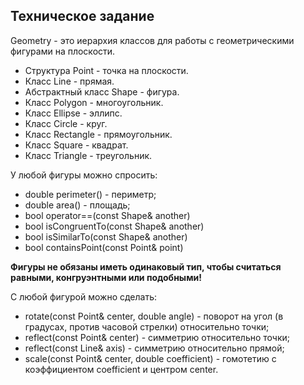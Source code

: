 ## Техническое задание

Geometry - это иерархия классов для работы с геометрическими фигурами на плоскости.

* Структура Point - точка на плоскости.
* Класс Line - прямая.
* Абстрактный класс Shape - фигура.
* Класс Polygon - многоугольник.
* Класс Ellipse - эллипс.
* Класс Circle - круг. 
* Класс Rectangle - прямоугольник.
* Класс Square - квадрат.
* Класс Triangle - треугольник.

У любой фигуры можно спросить:
* double perimeter() - периметр;
* double area() - площадь;
* bool operator==(const Shape& another)
* bool isCongruentTo(const Shape& another)
* bool isSimilarTo(const Shape& another)
* bool containsPoint(const Point& point)

**Фигуры не обязаны иметь одинаковый тип, чтобы считаться равными, конгруэнтными или подобными!**

С любой фигурой можно сделать:
* rotate(const Point& center, double angle) - поворот на угол (в градусах, против часовой стрелки) относительно точки;
* reflect(const Point& center) - симметрию относительно точки;
* reflect(const Line& axis) - симметрию относительно прямой;
* scale(const Point& center, double coefficient) - гомотетию с коэффициентом coefficient и центром center.